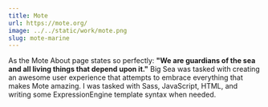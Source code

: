```yaml
---
title: Mote
url: https://mote.org/
image: ../../static/work/mote.png
slug: mote-marine
---
```


As the Mote About page states so perfectly: **"We are guardians of the sea and all living things that depend upon it."** Big Sea was tasked with creating an awesome user experience that attempts to embrace everything that makes Mote amazing. I was tasked with Sass, JavaScript, HTML, and writing some ExpressionEngine template syntax when needed.

